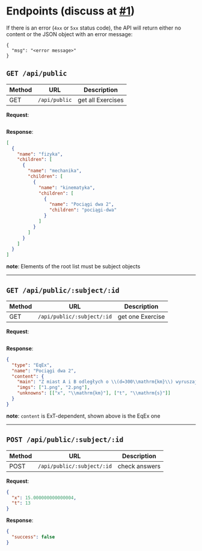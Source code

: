# Endpoints (discuss at [#1](https://github.com/Pikne-Programy/pikne-zadania/issues/1))

If there is an error (`4xx` or `5xx` status code), the API will return either no content or the JSON object with an error message:
```
{
  "msg": "<error message>"
}
```

## `GET /api/public`
| Method | URL | Description |
| - | - | - |
| GET | `/api/public` | get all Exercises |

**Request**:
```json
```

**Response**:
```json
[
  {
    "name": "fizyka",
    "children": [
      {
        "name": "mechanika",
        "children": [
          {
            "name": "kinematyka",
            "children": [
              {
                "name": "Pociągi dwa 2",
                "children": "pociągi-dwa"
              }
            ]
          }
        ]
      }
    ]
  }
]
```
**note**: Elements of the root list must be subject objects

***

## `GET /api/public/:subject/:id`
| Method | URL | Description |
| - | - | - |
| GET | `/api/public/:subject/:id` | get one Exercise |

**Request**:
```json
```

**Response**:
```json
{
  "type": "EqEx",
  "name": "Pociągi dwa 2",
  "content": {
    "main": "Z miast A i B odległych o \\(d=300\\mathrm{km}\\) wyruszają jednocześnie dwa pociągi z prędkościami \\(v_a=50\\mathrm{\\frac{m}{s}}\\) oraz \\(v_b=67\\mathrm{\\frac{m}{s}}\\).\nW jakiej odległości \\(x\\) od miasta A spotkają się te pociągi? Po jakim czasie \\(t\\) się to stanie?",
    "imgs": ["1.png", "2.png"],
    "unknowns": [["x", "\\mathrm{km}"], ["t", "\\mathrm{s}"]]
  }
}
```
**note**: `content` is ExT-dependent, shown above is the EqEx one

***

## `POST /api/public/:subject/:id`
| Method | URL | Description |
| - | - | - |
| POST | `/api/public/:subject/:id` | check answers |

**Request**:
```json
{
  "x": 15.000000000000004,
  "t": 13
}
```

**Response**:
```json
{
  "success": false
}
```
